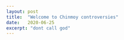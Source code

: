 ```yaml
---
layout: post
title:  "Welcome to Chinmoy controversies"
date:   2020-06-25
excerpt: "dont call god"
---
```

